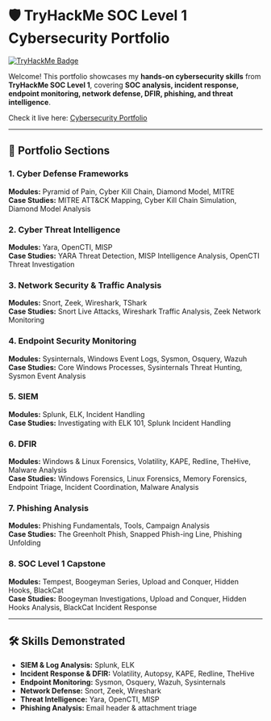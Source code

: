 # 🛡️ TryHackMe SOC Level 1 Cybersecurity Portfolio

[![TryHackMe Badge](https://tryhackme.com/badge/image/5151353)](https://tryhackme.com/p/5151353)

Welcome! This portfolio showcases my **hands-on cybersecurity skills** from **TryHackMe SOC Level 1**, covering **SOC analysis, incident response, endpoint monitoring, network defense, DFIR, phishing, and threat intelligence**.  

Check it live here: [Cybersecurity Portfolio](https://youssefmkd.github.io/cybersecurity-portfolio/)

---

## 📂 Portfolio Sections

### 1. Cyber Defense Frameworks
**Modules:** Pyramid of Pain, Cyber Kill Chain, Diamond Model, MITRE  
**Case Studies:** MITRE ATT&CK Mapping, Cyber Kill Chain Simulation, Diamond Model Analysis  

### 2. Cyber Threat Intelligence
**Modules:** Yara, OpenCTI, MISP  
**Case Studies:** YARA Threat Detection, MISP Intelligence Analysis, OpenCTI Threat Investigation  

### 3. Network Security & Traffic Analysis
**Modules:** Snort, Zeek, Wireshark, TShark  
**Case Studies:** Snort Live Attacks, Wireshark Traffic Analysis, Zeek Network Monitoring  

### 4. Endpoint Security Monitoring
**Modules:** Sysinternals, Windows Event Logs, Sysmon, Osquery, Wazuh  
**Case Studies:** Core Windows Processes, Sysinternals Threat Hunting, Sysmon Event Analysis  

### 5. SIEM
**Modules:** Splunk, ELK, Incident Handling  
**Case Studies:** Investigating with ELK 101, Splunk Incident Handling  

### 6. DFIR
**Modules:** Windows & Linux Forensics, Volatility, KAPE, Redline, TheHive, Malware Analysis  
**Case Studies:** Windows Forensics, Linux Forensics, Memory Forensics, Endpoint Triage, Incident Coordination, Malware Analysis  

### 7. Phishing Analysis
**Modules:** Phishing Fundamentals, Tools, Campaign Analysis  
**Case Studies:** The Greenholt Phish, Snapped Phish-ing Line, Phishing Unfolding  

### 8. SOC Level 1 Capstone
**Modules:** Tempest, Boogeyman Series, Upload and Conquer, Hidden Hooks, BlackCat  
**Case Studies:** Boogeyman Investigations, Upload and Conquer, Hidden Hooks Analysis, BlackCat Incident Response  

---

## 🛠️ Skills Demonstrated

- **SIEM & Log Analysis:** Splunk, ELK  
- **Incident Response & DFIR:** Volatility, Autopsy, KAPE, Redline, TheHive  
- **Endpoint Monitoring:** Sysmon, Osquery, Wazuh, Sysinternals  
- **Network Defense:** Snort, Zeek, Wireshark  
- **Threat Intelligence:** Yara, OpenCTI, MISP  
- **Phishing Analysis:** Email header & attachment triage  
